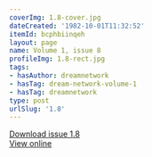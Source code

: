 ```yaml
---
coverImg: 1.8-cover.jpg
dateCreated: '1982-10-01T11:32:52'
itemId: bcphbiinqeh
layout: page
name: Volume 1, issue 8
profileImg: 1.8-rect.jpg
tags:
- hasAuthor: dreamnetwork
- hasTag: dream-network-volume-1
- hasTag: dreamnetwork
type: post
urlSlug: '1.8'
---
```

<a href="../files/pdfs/Volume_1/1.8_Dream_Network_Bulletin_Vol.1_No.8.pdf" download="">Download issue 1.8</a><br><a href="../files/pdfs/Volume_1/1.8_Dream_Network_Bulletin_Vol.1_No.8.pdf">View online</a>